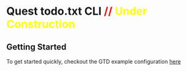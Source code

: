 # Quest todo.txt CLI <span style="color:red">// </span><span style="color:yellow">Under Construction</span>

## Getting Started

To get started quickly, checkout the GTD example configuration [here](https://github.com/Fabian-G/quest/blob/main/examples/gtd/config.toml)
